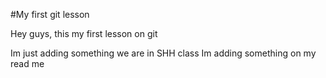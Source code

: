 #My first git lesson

Hey guys, this my first lesson on git


Im just adding something we are in SHH class
Im adding something on my read me

